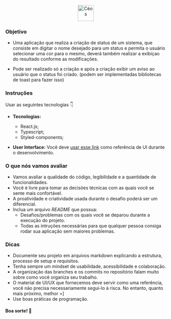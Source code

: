 <p align="center">
<img alt="Céos" src="https://ceoslab.com.br/wp-content/uploads/2022/05/logo-branco.svg" height="50px" />
</p>  

### Objetivo

- Uma aplicação que realiza a criação de status de um sistema, que consiste em digitar o nome desejado para um status e permita o usuário selecionar uma cor para o mesmo, deverá também realizar a exibiçao do resultado conforme as modificações. 

- Pode ser realizado só a criação e após a criação exibir um aviso ao usuário que o status foi criado. (podem ser implementadas bibliotecas de toast para fazer isso)

### Instruções

Usar as seguintes tecnologias 👇
- **Tecnologias:**
  - React.js;
  - Typescript;
  - Styled-components;

- **User Interface:** Você deve [usar esse link](https://www.figma.com/file/Fbm55z8tw8DfRGIzT3GfnI/Teste?type=design&node-id=0%3A1&t=5IFL4zu8o8nRRAvq-1) como referência de UI durante o desenvolvimento.

### O que nós vamos avaliar

- Vamos avaliar a qualidade do código, legibilidade e a quantidade de funcionalidades.
- Você é livre para tomar as decisões técnicas com as quais você se sente mais confortável.
- A proatividade e criatividade usada durante o desafio poderá ser um diferencial. 
- Inclua um arquivo *README* que possua:
  - Desafios/problemas com os quais você se deparou durante a execução do projeto.
  - Todas as intruções necessárias para que qualquer pessoa consiga rodar sua aplicação sem maiores problemas.

### Dicas

- Documente seu projeto em arquivos markdown explicando a estrutura, processo de setup e requisitos.
- Tenha sempre um mindset de usabilidade, acessibilidade e colaboração.
- A organização das branches e os commits no repositório falam muito sobre como você organiza seu trabalho.
- O material de UI/UX que fornecemos deve servir como uma referência, você não precisa necessariamente segui-lo à risca. No entanto, quanto mais próximo, melhor =]
- Use boas práticas de programação.

#### Boa sorte! 🚀
